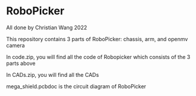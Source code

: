 # RoboPicker
All done by Christian Wang 2022

This repository contains 3 parts of RoboPicker: chassis, arm, and openmv camera

In code.zip, you will find all the code of Robopicker which consists of the 3 parts above

In CADs.zip, you will find all the CADs

mega_shield.pcbdoc is the circuit diagram of RoboPicker
